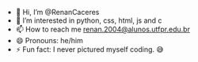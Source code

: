 - 👋 Hi, I’m @RenanCaceres
- 👀 I’m interested in python, css, html, js and c
- 📫 How to reach me renan.2004@alunos.utfpr.edu.br 
- 😄 Pronouns: he/him
- ⚡ Fun fact: I never pictured myself coding. 😅

<!---
RenanCaceres/RenanCaceres is a ✨ special ✨ repository because its `README.md` (this file) appears on your GitHub profile.
You can click the Preview link to take a look at your changes.
--->
